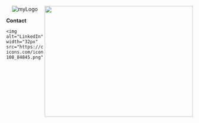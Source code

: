 
<p align="center">
    <img href="https://github.com/pedromaranini" src="https://i.ibb.co/pn7Q2P5/myLogo.jpg" alt="myLogo" border="0">
    <img href="https://github.com/pedromaranini" align="right" width="400" height="300" src="https://media.giphy.com/media/iIqmM5tTjmpOB9mpbn/source.gif" />
</p>

**Contact**

    <img alt="LinkedIn" width="32px" src="https://cdn.icon-icons.com/icons2/1269/PNG/512/1497553283-108_84845.png"

    



